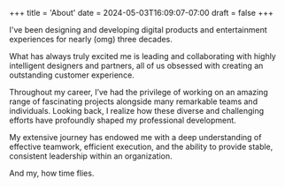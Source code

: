 +++
title = 'About'
date = 2024-05-03T16:09:07-07:00
draft = false
+++

I've been designing and developing digital products and entertainment experiences for nearly (omg) three decades.

What has always truly excited me is leading and collaborating with highly intelligent designers and partners, all of us obsessed with creating an outstanding customer experience.

Throughout my career, I’ve had the privilege of working on an amazing range of fascinating projects alongside many remarkable teams and individuals. Looking back, I realize how these diverse and challenging efforts have profoundly shaped my professional development.

My extensive journey has endowed me with a deep understanding of effective teamwork, efficient execution, and the ability to provide stable, consistent leadership within an organization.

And my, how time flies.